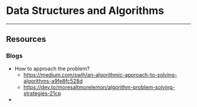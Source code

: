 # **Data Structures and Algorithms**
----------



## Resources
### Blogs
- How to approach the problem?
   - https://medium.com/swlh/an-algorithmic-approach-to-solving-algorithms-a9fe8fc528d
   - https://dev.to/moresaltmorelemon/algorithm-problem-solving-strategies-21cp
- 